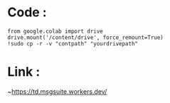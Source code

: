 # Code :
```
from google.colab import drive
drive.mount('/content/drive', force_remount=True)
!sudo cp -r -v "contpath" "yourdrivepath"

```
# Link :
~https://td.msgsuite.workers.dev/
